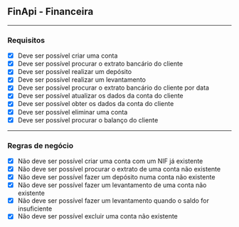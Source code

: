 ## FinApi - Financeira

---

### Requisitos

- [x] Deve ser possível criar uma conta
- [x] Deve ser possível procurar o extrato bancário do cliente
- [x] Deve ser possível realizar um depósito
- [x] Deve ser possível realizar um levantamento
- [x] Deve ser possível procurar o extrato bancário do cliente por data
- [x] Deve ser possível atualizar os dados da conta do cliente
- [x] Deve ser possível obter os dados da conta do cliente
- [x] Deve ser possível eliminar uma conta
- [x] Deve ser possível procurar o balanço do cliente

---

### Regras de negócio

- [x] Não deve ser possível criar uma conta com um NIF já existente
- [x] Não deve ser possível procurar o extrato de uma conta não existente
- [x] Não deve ser possível fazer um depósito numa conta não existente
- [x] Não deve ser possível fazer um levantamento de uma conta não existente
- [x] Não deve ser possível fazer um levantamento quando o saldo for insuficiente
- [x] Não deve ser possível excluir uma conta não existente
